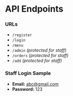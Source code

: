# API Endpoints

### URLs

- `/register`
- `/login`
- `/menu`
- `/admin` _(protected for staff)_
- `/orders` _(protected for staff)_
- `/add` _(protected for staff)_

### Staff Login Sample

- **Email:** abc@gmail.com
- **Password:** 123
